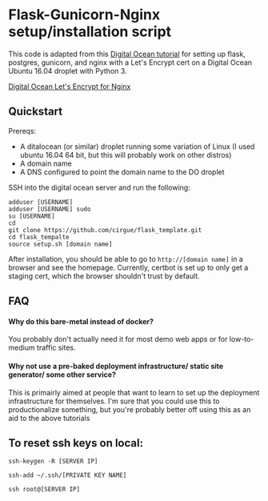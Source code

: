 # Flask-Gunicorn-Nginx setup/installation script
This code is adapted from this [Digital Ocean tutorial](https://www.digitalocean.com/community/tutorials/how-to-serve-flask-applications-with-gunicorn-and-nginx-on-ubuntu-16-04#create-a-systemd-unit-file) for setting up flask, postgres, gunicorn, and nginx with a Let's Encrypt cert on a Digital Ocean Ubuntu 16.04 droplet with Python 3.

[Digital Ocean Let's Encrypt for Nginx](https://www.digitalocean.com/community/tutorials/how-to-secure-nginx-with-let-s-encrypt-on-ubuntu-16-04)



## Quickstart
Prereqs:
- A ditalocean (or similar) droplet running some variation of Linux (I used ubuntu 16.04 64 bit, but this will probably work on other distros)
- A domain name
- A DNS configured to point the domain name to the DO droplet

SSH into the digital ocean server and run the following:

```
adduser [USERNAME]
adduser [USERNAME] sudo
su [USERNAME]
cd
git clone https://github.com/cirgue/flask_template.git
cd flask_tempalte
source setup.sh [domain name]
```

After installation, you should be able to go to `http://[domain name]` in a browser and see the homepage. Currently, certbot is set up to only get a staging cert, which the browser shouldn't trust by default.


## FAQ

#### Why do this bare-metal instead of docker?
You probably don't actually need it for most demo web apps or for low-to-medium traffic sites.

#### Why not use a pre-baked deployment infrastructure/ static site generator/ some other service?
This is primairly aimed at people that want to learn to set up the deployment infrastructure for themselves. I'm sure that you could use this to productionalize something, but you're probably better off using this as an aid to the above tutorials

## To reset ssh keys on local:

`ssh-keygen -R [SERVER IP]`

`ssh-add ~/.ssh/[PRIVATE KEY NAME]`

`ssh root@[SERVER IP]`

